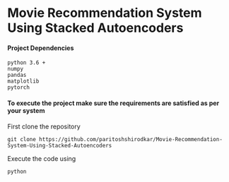 # Movie Recommendation System Using Stacked Autoencoders

#### Project Dependencies
```
python 3.6 +
numpy
pandas
matplotlib
pytorch
```

#### To execute the project make sure the requirements are satisfied as per your system

First clone the repository
```
git clone https://github.com/paritoshshirodkar/Movie-Recommendation-System-Using-Stacked-Autoencoders
```

Execute the code using
```
python 
```
